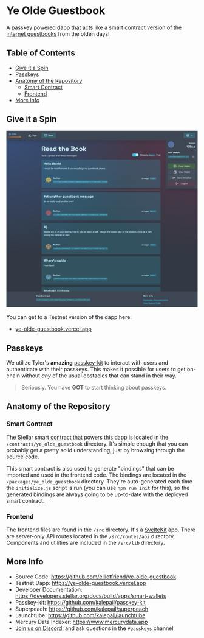 # Ye Olde Guestbook <!-- omit from toc -->

A passkey powered dapp that acts like a smart contract version of the [internet
guestbooks](https://en.wikipedia.org/wiki/Guestbook) from the olden days!

## Table of Contents <!-- omit from toc -->

-   [Give it a Spin](#give-it-a-spin)
-   [Passkeys](#passkeys)
-   [Anatomy of the Repository](#anatomy-of-the-repository)
    -   [Smart Contract](#smart-contract)
    -   [Frontend](#frontend)
-   [More Info](#more-info)

## Give it a Spin

![guestbook screenshot](screenshot.png)

You can get to a Testnet version of the dapp here:

-   [ye-olde-guestbook.vercel.app](https://ye-olde-guestbook.vercel.app)

## Passkeys

We utilize Tyler's **amazing**
[passkey-kit](https://github.com/kalepail/passkey-kit) to interact with users
and authenticate with their passkeys. This makes it possible for users to get
on-chain without _any_ of the usual obstacles that can stand in their way.

> Seriously. You have **GOT** to start thinking about passkeys.

## Anatomy of the Repository

### Smart Contract

The [Stellar smart
contract](https://developers.stellar.org/docs/build#smart-contracts) that powers
this dapp is located in the `/contracts/ye_olde_guestbook` directory. It's
simple enough that you can probably get a pretty solid understanding, just by
browsing through the source code.

This smart contract is also used to generate "bindings" that can be imported and
used in the frontend code. The bindings are located in the
`/packages/ye_olde_guestbook` directory. They're auto-generated each time the
`initialize.js` script is run (you can use `npm run init` for this), so the
generated bindings are always going to be up-to-date with the deployed smart
contract.

### Frontend

The frontend files are found in the `/src` directory. It's a
[SvelteKit](https://kit.svelte.dev/) app. There are server-only API routes
located in the `/src/routes/api` directory. Components and utilities are
included in the `/src/lib` directory.

## More Info

-   Source Code: <https://github.com/elliotfriend/ye-olde-guestbook>
-   Testnet Dapp: <https://ye-olde-guestbook.vercel.app>
-   Developer Documentation:
    <https://developers.stellar.org/docs/build/apps/smart-wallets>
-   Passkey-kit: <https://github.com/kalepail/passkey-kit>
-   Superpeach: <https://github.com/kalepail/superpeach>
-   Launchtube: <https://github.com/kalepail/launchtube>
-   Mercury Data Indexer: <https://www.mercurydata.app>
-   [Join us on Discord](https://discord.gg/stellardev), and ask questions in the
    `#passkeys` channel
